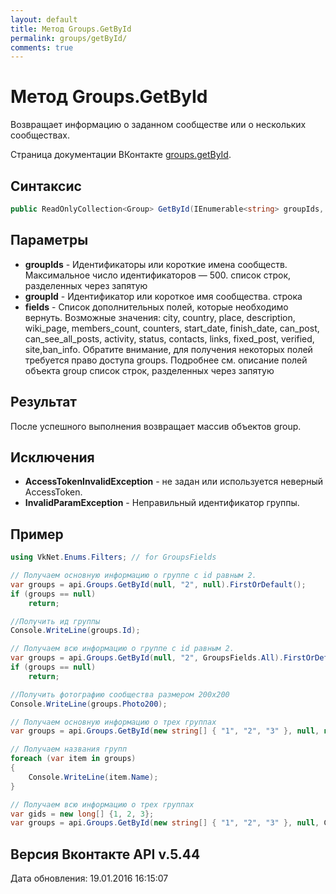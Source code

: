```yaml
---
layout: default
title: Метод Groups.GetById
permalink: groups/getById/
comments: true
---
```

# Метод Groups.GetById
Возвращает информацию о заданном сообществе или о нескольких сообществах.

Страница документации ВКонтакте [groups.getById](https://vk.com/dev/groups.getById).

## Синтаксис
``` csharp
public ReadOnlyCollection<Group> GetById(IEnumerable<string> groupIds, string groupId, GroupsFields fields, bool skipAuthorization = false)
```

## Параметры
+ **groupIds** - Идентификаторы или короткие имена сообществ. Максимальное число идентификаторов — 500. список строк, разделенных через запятую
+ **groupId** - Идентификатор или короткое имя сообщества. строка
+ **fields** - Список дополнительных полей, которые необходимо вернуть. Возможные значения: city, country, place, description, wiki_page, members_count, counters, start_date, finish_date, can_post, can_see_all_posts, activity, status, contacts, links, fixed_post, verified, site,ban_info. 
Обратите внимание, для получения некоторых полей требуется право доступа groups. Подробнее см. описание полей объекта group список строк, разделенных через запятую

## Результат
После успешного выполнения возвращает массив объектов group.

## Исключения
+ **AccessTokenInvalidException** - не задан или используется неверный AccessToken.
+ **InvalidParamException** - Неправильный идентификатор группы.

## Пример
```csharp
using VkNet.Enums.Filters; // for GroupsFields

// Получаем основную информацию о группе с id равным 2.
var groups = api.Groups.GetById(null, "2", null).FirstOrDefault();
if (groups == null)
    return;

//Получить ид группы
Console.WriteLine(groups.Id);

// Получаем всю информацию о группе с id равным 2.
var groups = api.Groups.GetById(null, "2", GroupsFields.All).FirstOrDefault();
if (groups == null)
    return;

//Получить фотографию сообщества размером 200х200
Console.WriteLine(groups.Photo200);

// Получаем основную информацию о трех группах
var groups = api.Groups.GetById(new string[] { "1", "2", "3" }, null, null);

// Получаем названия групп
foreach (var item in groups)
{
    Console.WriteLine(item.Name);
}

// Получаем всю информацию о трех группах
var gids = new long[] {1, 2, 3};
var groups = api.Groups.GetById(new string[] { "1", "2", "3" }, null, GroupsFields.All);
```

## Версия Вконтакте API v.5.44
Дата обновления: 19.01.2016 16:15:07
